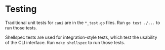 # Testing

Traditional unit tests for `cani` are in the `*_test.go` files.  Run `go test ./...` to run those tests.

Shellspec tests are used for integration-style tests, which test the usability of the CLI interface.  Run `make shellspec` to run those tests.
